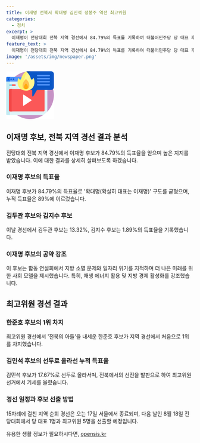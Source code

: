 ```yaml
---
title: 이재명 전북서 확대명 김민석 정봉주 역전 최고위원
categories:
  - 정치
excerpt: >
  이재명이 전당대회 전북 지역 경선에서 84.79%의 득표를 기록하여 더불어민주당 당 대표 후보로 나섰습니다. 이 후보는 전북 순회 경선에서 89%의 득표율을 기록하며 선전했지만, 90%대 득표율은 달성하지 못했습니다. 또한, 최고위원 경선에서는 한준호 후보가 전북에서 21.2%의 득표를 획득하여 처음으로 1위를 차지했습니다. 이에 따라 오는 17일 서울에서 종료되는 지역 순회 경선이 진행되며, 8월 18일에는 전당대회에서 당 대표 1명과 최고위원 5명을 선출할 예정입니다.
feature_text: >
  이재명이 전당대회 전북 지역 경선에서 84.79%의 득표를 기록하여 더불어민주당 당 대표 후보로 나섰습니다. 이 후보는 전북 순회 경선에서 89%의 득표율을 기록하며 선전했지만, 90%대 득표율은 달성하지 못했습니다. 또한, 최고위원 경선에서는 한준호 후보가 전북에서 21.2%의 득표를 획득하여 처음으로 1위를 차지했습니다. 이에 따라 오는 17일 서울에서 종료되는 지역 순회 경선이 진행되며, 8월 18일에는 전당대회에서 당 대표 1명과 최고위원 5명을 선출할 예정입니다.
image: '/assets/img/newspaper.png'
---
```


<p><img src="/assets/img/news.png" alt="rentncar 속보" /></p>

<h2 data-ke-size="size26">이재명 후보, 전북 지역 경선 결과 분석</h2>

<p data-ke-size="size16">전당대회 전북 지역 경선에서 이재명 후보가 84.79%의 득표율을 얻으며 높은 지지를 받았습니다. 이에 대한 결과를 상세히 살펴보도록 하겠습니다.</p>

<h3>이재명 후보의 득표율</h3>

<p data-ke-size="size16">이재명 후보가 84.79%의 득표율로 '확대명(확실히 대표는 이재명)' 구도를 굳혔으며, 누적 득표율은 89%에 이르렀습니다.</p>

<h3>김두관 후보와 김지수 후보</h3>

<p data-ke-size="size16">이날 경선에서 김두관 후보는 13.32%, 김지수 후보는 1.89%의 득표율을 기록했습니다.</p>

<h3>이재명 후보의 공약 강조</h3>

<p data-ke-size="size16">이 후보는 합동 연설회에서 지방 소멸 문제와 일자리 위기를 지적하며 더 나은 미래를 위한 사회 모델을 제시했습니다. 특히, 재생 에너지 활용 및 지방 경제 활성화를 강조했습니다.</p>

<h2 data-ke-size="size26">최고위원 경선 결과</h2>

<h3>한준호 후보의 1위 차지</h3>

<p data-ke-size="size16">최고위원 경선에서 '전북의 아들'을 내세운 한준호 후보가 지역 경선에서 처음으로 1위를 차지했습니다.</p>

<h3>김민석 후보의 선두로 올라선 누적 득표율</h3>

<p data-ke-size="size16">김민석 후보가 17.67%로 선두로 올라서며, 전북에서의 선전을 발판으로 하여 최고위원 선거에서 기세를 올렸습니다.</p>

<h3>경선 일정과 후보 선출 방법</h3>

<p data-ke-size="size16">15차례에 걸친 지역 순회 경선은 오는 17일 서울에서 종료되며, 다음 날인 8월 18일 전당대회에서 당 대표 1명과 최고위원 5명을 선출할 예정입니다.</p>
유용한 생활 정보가 필요하시다면, <a href="https://opensis.kr" rel="dofollow">opensis.kr</a>


